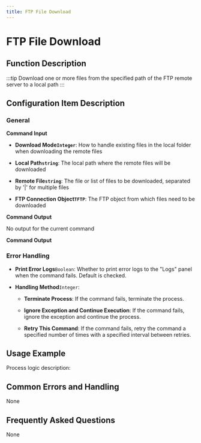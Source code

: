 ```yaml
---
title: FTP File Download
---
```


# FTP File Download

## Function Description

:::tip 
Download one or more files from the specified path of the FTP remote server to a local path
:::

## Configuration Item Description

### General

**Command Input**

- **Download Mode`Integer`**: How to handle existing files in the local folder when downloading the remote files

- **Local Path`string`**: The local path where the remote files will be downloaded

- **Remote File`string`**: The file or list of files to be downloaded, separated by '|' for multiple files

- **FTP Connection Object`TFTP`**: The FTP object from which files need to be downloaded


**Command Output**

No output for the current command


**Command Output**

### Error Handling

- **Print Error Logs**`Boolean`: Whether to print error logs to the "Logs" panel when the command fails. Default is checked. 

- **Handling Method**`Integer`:

    - **Terminate Process**: If the command fails, terminate the process.

    - **Ignore Exception and Continue Execution**: If the command fails, ignore the exception and continue the process.

    - **Retry This Command**: If the command fails, retry the command a specified number of times with a specified interval between retries.

## Usage Example

Process logic description:

## Common Errors and Handling

None

## Frequently Asked Questions

None

